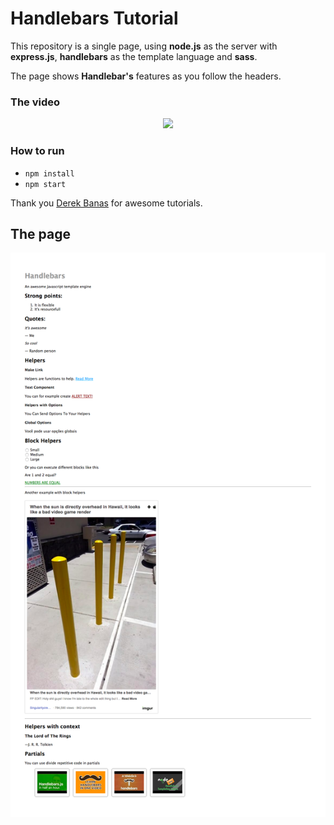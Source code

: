 # Handlebars Tutorial
This repository is a single page, using **node.js** as the server with **express.js**, **handlebars** as the template language and **sass**.

The page shows **Handlebar's** features as you follow the headers.

### The video
<div style="text-align: center;">
<a href="https://www.youtube.com/watch?v=4HuAnM6b2d8">
<img src="https://img.youtube.com/vi/4HuAnM6b2d8/mqdefault.jpg">
</a>
</div>

### How to run
* `npm install`
* `npm start`

Thank you <a href="https://www.youtube.com/derekbanas">Derek Banas</a> for awesome tutorials.

## The page
<div style="text-align: center;">
    <img src="public/images/screenshot.png">
</div>